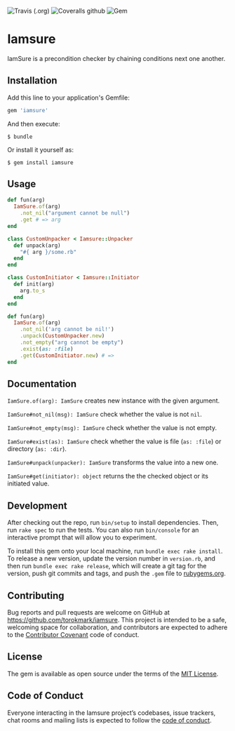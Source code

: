 
![Travis (.org)](https://img.shields.io/travis/torokmark/iamsure)
![Coveralls github](https://img.shields.io/coveralls/github/torokmark/iamsure)
![Gem](https://img.shields.io/gem/v/iamsure?color=%23)
# Iamsure

IamSure is a precondition checker by chaining conditions next one another.

## Installation

Add this line to your application's Gemfile:

```ruby
gem 'iamsure'
```

And then execute:

    $ bundle

Or install it yourself as:

    $ gem install iamsure

## Usage

```ruby
def fun(arg)
  IamSure.of(arg)
    .not_nil("argument cannot be null")
    .get # => arg
end
```

```ruby
class CustomUnpacker < Iamsure::Unpacker
  def unpack(arg)
    "#{ arg }/some.rb"
  end
end

class CustomInitiator < Iamsure::Initiator
  def init(arg)
    arg.to_s
  end
end

def fun(arg)
  IamSure.of(arg)
    .not_nil('arg cannot be nil!')
    .unpack(CustomUnpacker.new)
    .not_empty("arg cannot be empty")
    .exist(as: :file)
    .get(CustomInitiator.new) # => 
end
```
## Documentation

`IamSure.of(arg): IamSure` creates new instance with the given argument.

`IamSure#not_nil(msg): IamSure` check whether the value is not `nil`.

`IamSure#not_empty(msg): IamSure` check whether the value is not empty.

`IamSure#exist(as): IamSure` check whether the value is file (`as: :file`) or directory (`as: :dir`).

`IamSure#unpack(unpacker): IamSure` transforms the value into a new one.

`IamSure#get(initiator): object` returns the the checked object or its initiated value.




## Development

After checking out the repo, run `bin/setup` to install dependencies. Then, run `rake spec` to run the tests. You can also run `bin/console` for an interactive prompt that will allow you to experiment.

To install this gem onto your local machine, run `bundle exec rake install`. To release a new version, update the version number in `version.rb`, and then run `bundle exec rake release`, which will create a git tag for the version, push git commits and tags, and push the `.gem` file to [rubygems.org](https://rubygems.org).

## Contributing

Bug reports and pull requests are welcome on GitHub at https://github.com/torokmark/iamsure. This project is intended to be a safe, welcoming space for collaboration, and contributors are expected to adhere to the [Contributor Covenant](http://contributor-covenant.org) code of conduct.

## License

The gem is available as open source under the terms of the [MIT License](https://opensource.org/licenses/MIT).

## Code of Conduct

Everyone interacting in the Iamsure project’s codebases, issue trackers, chat rooms and mailing lists is expected to follow the [code of conduct](https://github.com/torokmark/iamsure/blob/master/CODE_OF_CONDUCT.md).

